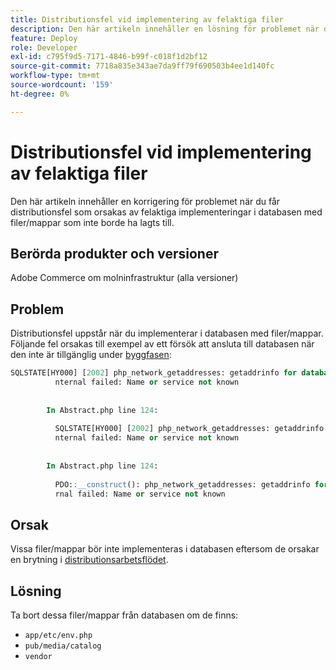 ```yaml
---
title: Distributionsfel vid implementering av felaktiga filer
description: Den här artikeln innehåller en lösning för problemet när du får distributionsfel som orsakas av felaktiga implementeringar i databasen med filer/mappar som inte borde ha lagts till.
feature: Deploy
role: Developer
exl-id: c795f9d5-7171-4846-b99f-c018f1d2bf12
source-git-commit: 7718a835e343ae7da9ff79f690503b4ee1d140fc
workflow-type: tm+mt
source-wordcount: '159'
ht-degree: 0%

---
```


# Distributionsfel vid implementering av felaktiga filer

Den här artikeln innehåller en korrigering för problemet när du får distributionsfel som orsakas av felaktiga implementeringar i databasen med filer/mappar som inte borde ha lagts till.

## Berörda produkter och versioner

Adobe Commerce om molninfrastruktur (alla versioner)

## Problem

Distributionsfel uppstår när du implementerar i databasen med filer/mappar. Följande fel orsakas till exempel av ett försök att ansluta till databasen när den inte är tillgänglig under [byggfasen](https://experienceleague.adobe.com/docs/commerce-cloud-service/user-guide/develop/deploy/process.html?lang=sv-SE#build-phase):

```SQL
SQLSTATE[HY000] [2002] php_network_getaddresses: getaddrinfo for database.i  
          nternal failed: Name or service not known                                    
                                                                                       
        
        In Abstract.php line 124:
                                                                                       
          SQLSTATE[HY000] [2002] php_network_getaddresses: getaddrinfo for database.i  
          nternal failed: Name or service not known                                    
                                                                                       
        
        In Abstract.php line 124:
                                                                                       
          PDO::__construct(): php_network_getaddresses: getaddrinfo for database.inte  
          rnal failed: Name or service not known       
```

## Orsak

Vissa filer/mappar bör inte implementeras i databasen eftersom de orsakar en brytning i [distributionsarbetsflödet](https://experienceleague.adobe.com/docs/commerce-cloud-service/user-guide/develop/deploy/process.html?lang=sv-SE).

## Lösning

Ta bort dessa filer/mappar från databasen om de finns:

* `app/etc/env.php`
* `pub/media/catalog`
* `vendor`
